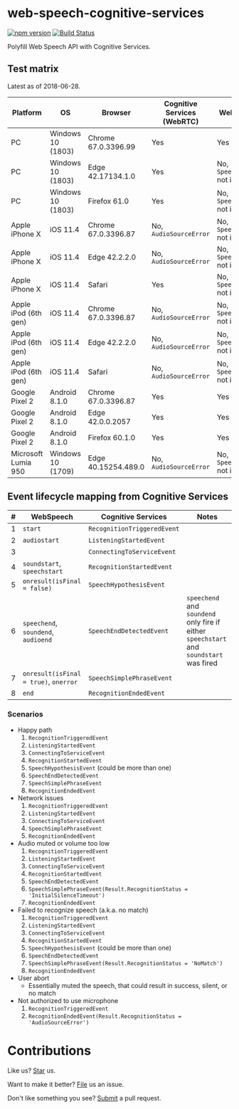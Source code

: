 # web-speech-cognitive-services

[![npm version](https://badge.fury.io/js/we-bspeech-cognitive-services.svg)](https://badge.fury.io/js/we-bspeech-cognitive-services) [![Build Status](https://travis-ci.org/compulim/we-bspeech-cognitive-services.svg?branch=master)](https://travis-ci.org/compulim/web-speech-cognitive-services)

Polyfill Web Speech API with Cognitive Services.

## Test matrix

Latest as of 2018-06-28.

| Platform             | OS                | Browser             | Cognitive Services (WebRTC) | Web Speech API                          |
| -                    | -                 | -                   | -                           | -                                       |
| PC                   | Windows 10 (1803) | Chrome 67.0.3396.99 | Yes                         | Yes                                     |
| PC                   | Windows 10 (1803) | Edge 42.17134.1.0   | Yes                         | No, `SpeechRecognition` not implemented |
| PC                   | Windows 10 (1803) | Firefox 61.0        | Yes                         | No, `SpeechRecognition` not implemented |
| Apple iPhone X       | iOS 11.4          | Chrome 67.0.3396.87 | No, `AudioSourceError`      | No, `SpeechRecognition` not implemented |
| Apple iPhone X       | iOS 11.4          | Edge 42.2.2.0       | No, `AudioSourceError`      | No, `SpeechRecognition` not implemented |
| Apple iPhone X       | iOS 11.4          | Safari              | Yes                         | No, `SpeechRecognition` not implemented |
| Apple iPod (6th gen) | iOS 11.4          | Chrome 67.0.3396.87 | No, `AudioSourceError`      | No, `SpeechRecognition` not implemented |
| Apple iPod (6th gen) | iOS 11.4          | Edge 42.2.2.0       | No, `AudioSourceError`      | No, `SpeechRecognition` not implemented |
| Apple iPod (6th gen) | iOS 11.4          | Safari              | No, `AudioSourceError`      | No, `SpeechRecognition` not implemented |
| Google Pixel 2       | Android 8.1.0     | Chrome 67.0.3396.87 | Yes                         | Yes                                     |
| Google Pixel 2       | Android 8.1.0     | Edge 42.0.0.2057    | Yes                         | Yes                                     |
| Google Pixel 2       | Android 8.1.0     | Firefox 60.1.0      | Yes                         | Yes                                     |
| Microsoft Lumia 950  | Windows 10 (1709) | Edge 40.15254.489.0 | No, `AudioSourceError`      | No, `SpeechRecognition` not implemented |

## Event lifecycle mapping from Cognitive Services

| # | WebSpeech | Cognitive Services | Notes |
| - | - | - | - |
| 1 | `start` | `RecognitionTriggeredEvent` | |
| 2 | `audiostart` | `ListeningStartedEvent` | |
| 3 | | `ConnectingToServiceEvent` | |
| 4 | `soundstart`, `speechstart` | `RecognitionStartedEvent` | |
| 5 | `onresult(isFinal = false)` | `SpeechHypothesisEvent` | |
| 6 | `speechend`, `soundend`, `audioend` | `SpeechEndDetectedEvent` | `speechend` and `soundend` only fire if either `speechstart` and `soundstart` was fired |
| 7 | `onresult(isFinal = true)`, `onerror` | `SpeechSimplePhraseEvent` | |
| 8 | `end` | `RecognitionEndedEvent` | |

### Scenarios

* Happy path
   1. `RecognitionTriggeredEvent`
   2. `ListeningStartedEvent`
   3. `ConnectingToServiceEvent`
   4. `RecognitionStartedEvent`
   5. `SpeechHypothesisEvent` (could be more than one)
   6. `SpeechEndDetectedEvent`
   7. `SpeechSimplePhraseEvent`
   8. `RecognitionEndedEvent`
* Network issues
   1. `RecognitionTriggeredEvent`
   2. `ListeningStartedEvent`
   3. `ConnectingToServiceEvent`
   4. `SpeechSimplePhraseEvent`
   5. `RecognitionEndedEvent`
* Audio muted or volume too low
   1. `RecognitionTriggeredEvent`
   2. `ListeningStartedEvent`
   3. `ConnectingToServiceEvent`
   4. `RecognitionStartedEvent`
   5. `SpeechEndDetectedEvent`
   6. `SpeechSimplePhraseEvent(Result.RecognitionStatus = 'InitialSilenceTimeout')`
   7. `RecognitionEndedEvent`
* Failed to recognize speech (a.k.a. no match)
   1. `RecognitionTriggeredEvent`
   2. `ListeningStartedEvent`
   3. `ConnectingToServiceEvent`
   4. `RecognitionStartedEvent`
   5. `SpeechHypothesisEvent` (could be more than one)
   6. `SpeechEndDetectedEvent`
   7. `SpeechSimplePhraseEvent(Result.RecognitionStatus = 'NoMatch')`
   8. `RecognitionEndedEvent`
* User abort
   * Essentially muted the speech, that could result in success, silent, or no match
* Not authorized to use microphone
   1. `RecognitionTriggeredEvent`
   2. `RecognitionEndedEvent(Result.RecognitionStatus = 'AudioSourceError')`

# Contributions

Like us? [Star](https://github.com/compulim/we-bspeech-cognitive-services/stargazers) us.

Want to make it better? [File](https://github.com/compulim/we-bspeech-cognitive-services/issues) us an issue.

Don't like something you see? [Submit](https://github.com/compulim/web-speech-cognitive-services/pulls) a pull request.
